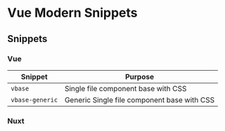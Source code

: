 # Vue Modern Snippets

## Snippets

### Vue

| Snippet            | Purpose                                                      |
| ------------------ | ------------------------------------------------------------ |
| `vbase`            | Single file component base with CSS                          |
| `vbase-generic`    | Generic Single file component base with CSS                  |

### Nuxt